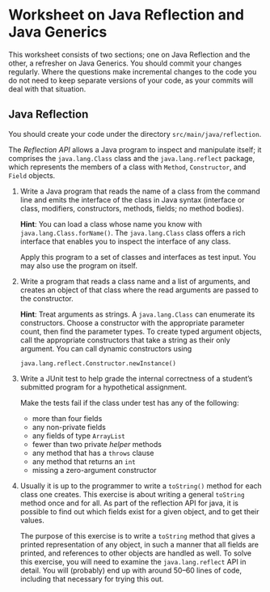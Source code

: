 # Worksheet on Java Reflection and Java Generics

This worksheet consists of two sections; one on Java Reflection and the other, a refresher on Java Generics.
You should commit your changes regularly. 
Where the questions make incremental changes to the code you do not need to keep separate versions of 
your code, as your commits will deal with that situation.

## Java Reflection

You should create your code under the directory `src/main/java/reflection`.

The *Reflection API* allows a Java program to inspect and manipulate itself; 
it comprises the `java.lang.Class` class and the `java.lang.reflect` package, which 
represents the members of a class with `Method`, `Constructor`, and `Field` objects.

1. Write a Java program that reads the name of a class from the command line and emits the interface 
   of the class in Java syntax (interface or class, modifiers, constructors, methods, fields; 
   no method bodies).
   
   **Hint**: You can load a class whose name you know with `java.lang.Class.forName()`. 
   The `java.lang.Class` class offers a rich interface that enables you to inspect the interface of any class.
   
   Apply this program to a set of classes and interfaces as test input. You may also use the program on itself.
   
2. Write a program that reads a class name and a list of arguments, and creates an object of that class 
   where the read arguments are passed to the constructor.
   
   **Hint**: Treat arguments as strings. A `java.lang.Class` can enumerate its constructors. 
   Choose a constructor with the appropriate parameter count, then find the parameter types. 
   To create typed argument objects, call the appropriate constructors that take a string as 
   their only argument. You can call dynamic constructors using
   
   ```
   java.lang.reflect.Constructor.newInstance()
   ```
   
3. Write a JUnit test to help grade the internal correctness of a student’s 
   submitted program for a hypothetical assignment.
   
   Make the tests fail if the class under test has any of the following:
   + more than four fields
   + any non-private fields
   + any fields of type `ArrayList`
   + fewer than two private *helper* methods 
   + any method that has a `throws` clause 
   + any method that returns an `int`
   + missing a zero-argument constructor
   
4. Usually it is up to the programmer to write a `toString()` method for each class one creates. 
   This exercise is about writing a general `toString` method once and for all. 
   As part of the reflection API for java, it is possible to find out which fields exist for a given object, 
   and to get their values. 
   
   The purpose of this exercise is to write a `toString` method that gives a printed representation of 
   any object, in such a manner that all fields are printed, and references to other objects are 
   handled as well. To solve this exercise, you will need to examine the `java.lang.reflect` API in detail. 
   You will (probably) end up with around 50–60 lines of code, including that necessary for trying this out.

